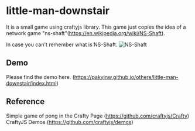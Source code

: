 # little-man-downstair
It is a small game using craftyjs library. This game just copies the idea of a network game "ns-shaft"(https://en.wikipedia.org/wiki/NS-Shaft).

In case you can't remember what is NS-Shaft.
![NS-Shaft](https://pakyinw.github.io/others/little-man-downstair/ns-shaft.jpg)

## Demo
Please find the demo here.
(https://pakyinw.github.io/others/little-man-downstair/index.html)


## Reference
Simple game of pong in the Crafty Page (https://github.com/craftyjs/Crafty)
CraftyJS Demos (https://github.com/craftyjs/demos)